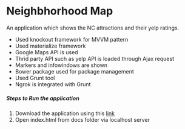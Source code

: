 # Neighbhorhood Map

An application which shows the NC attractions and their yelp ratings.

* Used knockout framework for MVVM pattern
* Used materialize framework
* Google Maps API is used
* Thrid party API such as yelp API is loaded through Ajax request
* Markers and infowindows are shown
* Bower package used for package management
* Used Grunt tool
* Ngrok is integrated with Grunt

 ##### *Steps to Run the application*

1. Download the application using this [link](https://github.com/dhanyakt/Maps.git)
2. Open index.html from docs folder via localhost server




